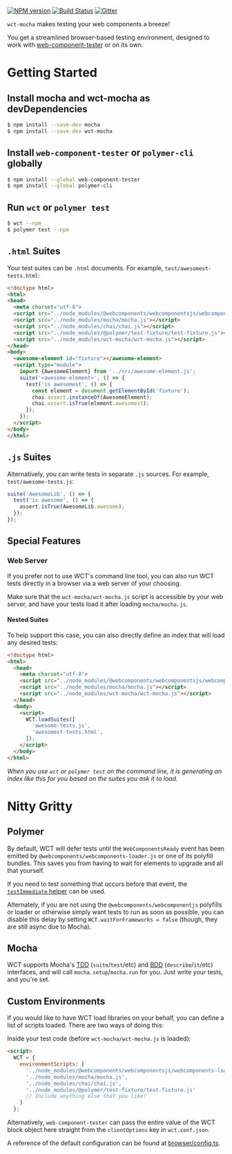 [![NPM version](http://img.shields.io/npm/v/wct-mocha?style=flat-square)](https://npmjs.org/package/wct-mocha)
[![Build Status](http://img.shields.io/travis/Polymer/tools.svg?style=flat-square)](https://travis-ci.org/Polymer/tools)
[![Gitter](http://img.shields.io/badge/slack-join%20chat%20%E2%86%92-brightgreen.svg?style=flat-square)](https://polymer-slack.herokuapp.com/)

`wct-mocha` makes testing your web components a breeze!

You get a streamlined browser-based testing environment, designed to work with [web-component-tester](https://github.com/Polymer/tools/tree/master/packages/web-component-tester) or on its own.


# Getting Started

## Install mocha and wct-mocha as devDependencies

```bash
$ npm install --save-dev mocha
$ npm install --save-dev wct-mocha
```

## Install `web-component-tester` or `polymer-cli` globally

```bash
$ npm install --global web-component-tester
$ npm install --global polymer-cli
```

## Run `wct` or `polymer test`

```bash
$ wct --npm
$ polymer test --npm
```

## `.html` Suites

Your test suites can be `.html` documents. For example,
`test/awesomest-tests.html`:

```html
<!doctype html>
<html>
<head>
  <meta charset="utf-8">
  <script src="../node_modules/@webcomponents/webcomponentsjs/webcomponents-loader.js"></script>
  <script src="../node_modules/mocha/mocha.js"></script>
  <script src="../node_modules/chai/chai.js"></script>
  <script src="../node_modules/@polymer/test-fixture/test-fixture.js"></script>
  <script src="../node_modules/wct-mocha/wct-mocha.js"></script>
</head>
<body>
  <awesome-element id="fixture"></awesome-element>
  <script type="module">
    import {AwesomeElement} from '../src/awesome-element.js';
    suite('<awesome-element>', () => {
      test('is awesomest', () => {
        const element = document.getElementById('fixture');
        chai.assert.instanceOf(AwesomeElement);
        chai.assert.isTrue(element.awesomest);
      });
    });
  </script>
</body>
</html>
```

## `.js` Suites

Alternatively, you can write tests in separate `.js` sources. For example,
`test/awesome-tests.js`:

```js
suite('AwesomeLib', () => {
  test('is awesome', () => {
    assert.isTrue(AwesomeLib.awesome);
  });
});
```

## Special Features

### Web Server

If you prefer not to use WCT's command line tool, you can also run WCT tests
directly in a browser via a web server of your choosing.

Make sure that the `wct-mocha/wct-mocha.js` script is accessible by your web
server, and have your tests load it after loading `mocha/mocha.js`.

#### Nested Suites

To help support this case, you can also directly define an index that will load
any desired tests:

```html
<!doctype html>
<html>
  <head>
    <meta charset="utf-8">
    <script src="../node_modules/@webcomponents/webcomponentsjs/webcomponents-loader.js"></script>
    <script src="../node_modules/mocha/mocha.js"></script>
    <script src="../node_modules/wct-mocha/wct-mocha.js"></script>
  </head>
  <body>
    <script>
      WCT.loadSuites([
        'awesome-tests.js',
        'awesomest-tests.html',
      ]);
    </script>
  </body>
</html>
```

_When you use `wct` or `polymer test` on the command line, it is generating an
index like this for you based on the suites you ask it to load._



# Nitty Gritty

## Polymer

By default, WCT will defer tests until the `WebComponentsReady` event has been
emitted by `@webcomponents/webcomponents-loader.js` or one of its polyfill
bundles.  This saves you from having to wait for elements to upgrade and all
that yourself.

If you need to test something that occurs before that event, the 
[`testImmediate` helper](https://github.com/Polymer/web-component-tester/blob/master/browser/environment/helpers.js#L29-41) 
can be used.

Alternately, if you are not using the `@webcomponents/webcomponentjs` polyfills
or loader or otherwise simply want tests to run as soon as possible, you can
disable this delay by setting `WCT.waitForFrameworks = false` (though, they are
still async due to Mocha).


## Mocha

WCT supports Mocha's [TDD][mocha-tdd] (`suite`/`test`/etc) and [BDD][mocha-bdd]
(`describe`/`it`/etc) interfaces, and will call `mocha.setup`/`mocha.run` for
you. Just write your tests, and you're set.


## Custom Environments

If you would like to have WCT load libraries on your behalf, you can define a
list of scripts loaded. There are two ways of doing this:

Inside your test code (before `wct-mocha/wct-mocha.js` is loaded):
```html
<script>
  WCT = {
    environmentScripts: [
      '../node_modules/@webcomponents/webcomponentsjs/webcomponents-loader.js',
      '../node_modules/mocha/mocha.js',
      '../node_modules/chai/chai.js',
      '../node_modules/@polymer/test-fixture/test-fixture.js'
      // Include anything else that you like!
    ]
  };
```

Alternatively, `web-component-tester` can pass the entire value of the WCT block
object here straight from the `clientOptions` key in `wct.conf.json`.

A reference of the default configuration can be found at
[browser/config.ts](browser/config.ts).


<!-- References -->
[mocha]:      http://mochajs.org/                   "Mocha Test Framework"
[mocha-bdd]:  http://mochajs.org/#bdd-interface     "Mocha's BDD Interface"
[mocha-tdd]:  http://mochajs.org/#tdd-interface     "Mocha's TDD Interface"
[test-fixture]: https://github.com/PolymerElements/test-fixture "Easy DOM fixture testing"
